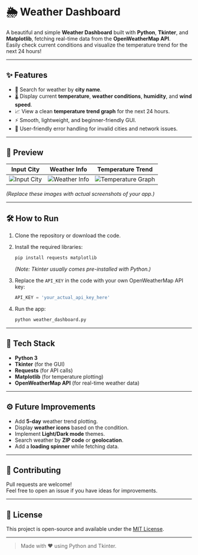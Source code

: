 # 🌦️ Weather Dashboard

A beautiful and simple **Weather Dashboard** built with **Python**, **Tkinter**, and **Matplotlib**, fetching real-time data from the **OpenWeatherMap API**.  
Easily check current conditions and visualize the temperature trend for the next 24 hours!

---

## ✨ Features
- 🔎 Search for weather by **city name**.
- 🌡️ Display current **temperature**, **weather conditions**, **humidity**, and **wind speed**.
- 📈 View a clean **temperature trend graph** for the next 24 hours.
- ⚡ Smooth, lightweight, and beginner-friendly GUI.
- 🚨 User-friendly error handling for invalid cities and network issues.

---

## 📸 Preview

| Input City | Weather Info | Temperature Trend |
|:----------:|:------------:|:-----------------:|
| ![Input City](https://via.placeholder.com/150x80?text=Enter+City) | ![Weather Info](https://via.placeholder.com/150x80?text=Weather+Info) | ![Temperature Graph](https://via.placeholder.com/150x80?text=Graph) |

*(Replace these images with actual screenshots of your app.)*

---

## 🛠️ How to Run

1. Clone the repository or download the code.
2. Install the required libraries:
   ```bash
   pip install requests matplotlib
   ```
   *(Note: Tkinter usually comes pre-installed with Python.)*

3. Replace the `API_KEY` in the code with your own OpenWeatherMap API key:
   ```python
   API_KEY = 'your_actual_api_key_here'
   ```

4. Run the app:
   ```bash
   python weather_dashboard.py
   ```

---

## 🧠 Tech Stack
- **Python 3**
- **Tkinter** (for the GUI)
- **Requests** (for API calls)
- **Matplotlib** (for temperature plotting)
- **OpenWeatherMap API** (for real-time weather data)

---

## ⚙️ Future Improvements
- Add **5-day** weather trend plotting.
- Display **weather icons** based on the condition.
- Implement **Light/Dark mode** themes.
- Search weather by **ZIP code** or **geolocation**.
- Add a **loading spinner** while fetching data.

---

## 🤝 Contributing
Pull requests are welcome!  
Feel free to open an issue if you have ideas for improvements.

---

## 📜 License
This project is open-source and available under the [MIT License](LICENSE).

---

> Made with ❤️ using Python and Tkinter.



